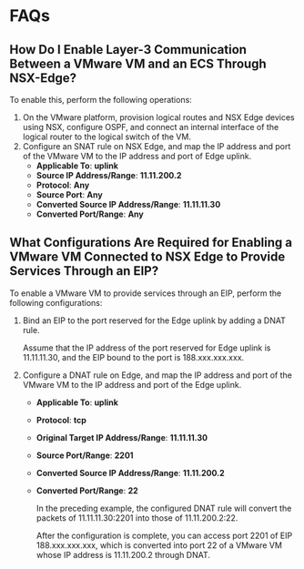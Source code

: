 # FAQs<a name="EN-US_TOPIC_0159392326"></a>

## How Do I Enable Layer-3 Communication Between a VMware VM and an ECS Through NSX-Edge?<a name="section486517501272"></a>

To enable this, perform the following operations:

1.  On the VMware platform, provision logical routes and NSX Edge devices using NSX, configure OSPF, and connect an internal interface of the logical router to the logical switch of the VM.
2.  Configure an SNAT rule on NSX Edge, and map the IP address and port of the VMware VM to the IP address and port of Edge uplink.
    -   **Applicable To**:  **uplink**
    -   **Source IP Address/Range**:  **11.11.200.2**
    -   **Protocol**:  **Any**
    -   **Source Port**:  **Any**
    -   **Converted Source IP Address/Range**:  **11.11.11.30**
    -   **Converted Port/Range**:  **Any**


## What Configurations Are Required for Enabling a VMware VM Connected to NSX Edge to Provide Services Through an EIP?<a name="section12317816172816"></a>

To enable a VMware VM to provide services through an EIP, perform the following configurations:

1.  Bind an EIP to the port reserved for the Edge uplink by adding a DNAT rule.

    Assume that the IP address of the port reserved for Edge uplink is 11.11.11.30, and the EIP bound to the port is 188.xxx.xxx.xxx.

2.  Configure a DNAT rule on Edge, and map the IP address and port of the VMware VM to the IP address and port of the Edge uplink.
    -   **Applicable To**:  **uplink**
    -   **Protocol**:  **tcp**
    -   **Original Target IP Address/Range**:  **11.11.11.30**
    -   **Source Port/Range**:  **2201**
    -   **Converted Source IP Address/Range**:  **11.11.200.2**
    -   **Converted Port/Range**:  **22**

        In the preceding example, the configured DNAT rule will convert the packets of 11.11.11.30:2201 into those of 11.11.200.2:22.

        After the configuration is complete, you can access port 2201 of EIP 188.xxx.xxx.xxx, which is converted into port 22 of a VMware VM whose IP address is 11.11.200.2 through DNAT.



